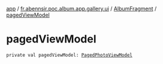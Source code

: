 [app](../../index.md) / [fr.abennsir.poc.album.app.gallery.ui](../index.md) / [AlbumFragment](index.md) / [pagedViewModel](./paged-view-model.md)

# pagedViewModel

`private val pagedViewModel: `[`PagedPhotoViewModel`](../../fr.abennsir.poc.album.app.gallery.paging.viewmodel/-paged-photo-view-model/index.md)
